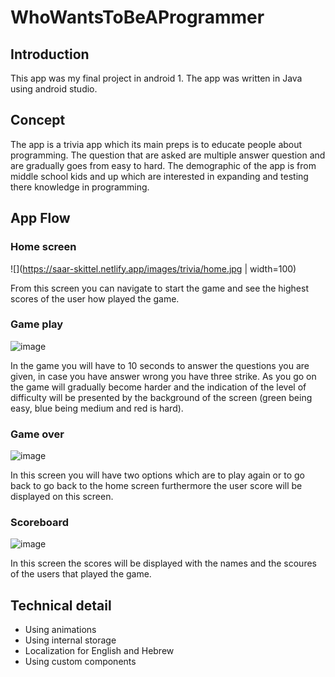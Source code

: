 # WhoWantsToBeAProgrammer
## Introduction 

This app was my final project in android 1. The app was written in Java using android studio.

## Concept

The app is a trivia app which its main preps is to educate people about programming.
The question that are asked are multiple answer question and are gradually goes from easy to hard.
The demographic of the app is from middle school kids and up which are interested in expanding and testing there knowledge in programming.

## App Flow

### Home screen 
 ![](https://saar-skittel.netlify.app/images/trivia/home.jpg | width=100)
 
From this screen you can navigate to start the game and see the highest scores of the user how played the game.

### Game play
![image](https://saar-skittel.netlify.app/images/trivia/levels.jpg)
 
In the game you will have to 10 seconds to answer the questions you are given, in case you have answer wrong you have three strike. As you go on the game will gradually become harder and the indication of the level of difficulty will be presented by the background of the screen (green being easy, blue being medium and red is hard).

### Game over
![image](https://saar-skittel.netlify.app/images/trivia/game_over.jpg)
 

In this screen you will have two options which are to play again or to go back to go back to the home screen furthermore the user score will be displayed on this screen.


### Scoreboard
![image](https://saar-skittel.netlify.app/images/trivia/score.jpg)
 

In this screen the scores will be displayed with the names and the scoures of the users that played the game.


## Technical detail

*	Using animations
*	Using internal storage
*	Localization for English and Hebrew
*	Using custom components

